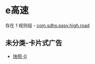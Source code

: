 # e高速

存在 1 规则组 - [com.sdhs.easy.high.road](/src/apps/com.sdhs.easy.high.road.ts)

## 未分类-卡片式广告

- [快照-0](https://i.gkd.li/i/13670340)
